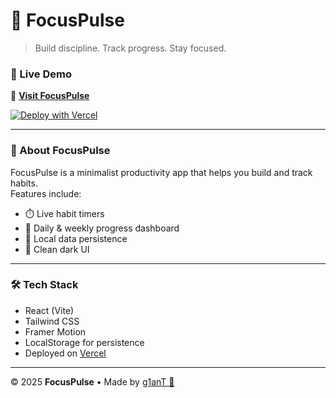 # 🌟 FocusPulse

> Build discipline. Track progress. Stay focused.

### 🚀 Live Demo  
🔗 **[Visit FocusPulse](https://focuspulse-one.vercel.app)**  

[![Deploy with Vercel](https://vercel.com/button)](https://vercel.com/new/clone?repository-url=https://github.com/Jeyxnth/focuspulse)

---

### 🧠 About FocusPulse  
FocusPulse is a minimalist productivity app that helps you build and track habits.  
Features include:
- ⏱️ Live habit timers  
- 📅 Daily & weekly progress dashboard  
- 💾 Local data persistence  
- 🎨 Clean dark UI  

---

### 🛠️ Tech Stack
- React (Vite)
- Tailwind CSS
- Framer Motion
- LocalStorage for persistence
- Deployed on [Vercel](https://vercel.com)

---

© 2025 **FocusPulse** • Made by [g1anT 🚀](https://github.com/Jeyxnth)
